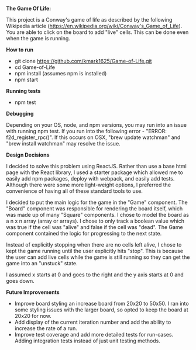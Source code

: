 **The Game Of Life:**

This project is a Conway's game of life as described by the following Wikipedia article (https://en.wikipedia.org/wiki/Conway's_Game_of_Life).  You are able to click on the board to add "live" cells. This can be done even when the game is running.

**How to run**

* git clone https://github.com/kmark1625/Game-of-Life.git
* cd Game-of-Life
* npm install (assumes npm is installed)
* npm start

**Running tests**

* npm test

**Debugging**

Depending on your OS, node, and npm versions, you may run into an issue with running npm test.  If you run into the following error - "ERROR: f2d_register_rpc()".  If this occurs on OSX, "brew update watchman" and "brew install watchman" may resolve the issue.

**Design Decisions**

I decided to solve this problem using ReactJS. Rather than use a base html page with the React library, I used a starter package which allowed me to easily add npm packages, deploy with webpack, and easily add tests. Although there were some more light-weight options, I preferred the convenience of having all of these standard tools to use.

I decided to put the main logic for the game in the "Game" component. The "Board" component was responsible for rendering the board itself, which was made up of many "Square" components. I chose to model the board as a n x n array (array or arrays). I chose to only track a boolean value which was true if the cell was "alive" and false if the cell was "dead". The Game component contained the logic for progressing to the next state.

Instead of explicitly stopping when there are no cells left alive, I chose to kept the game running until the user explicitly hits "stop".  This is because the user can add live cells while the game is still running so they can get the game into an "unstuck" state.

I assumed x starts at 0 and goes to the right and the y axis starts at 0 and goes down.

**Future Improvements**

* Improve board styling an increase board from 20x20 to 50x50. I ran into some styling issues with the larger board, so opted to keep the board at 20x20 for now.
* Add display of the current iteration number and add the ability to increase the rate of a run.
* Improve test coverage and add more detailed tests for run-cases.  Adding integration tests instead of just unit testing methods.
